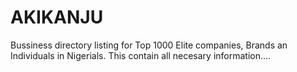 # AKIKANJU
Bussiness directory listing for Top 1000 Elite companies, Brands an Individuals in Nigerials.
This contain all necesary information....
